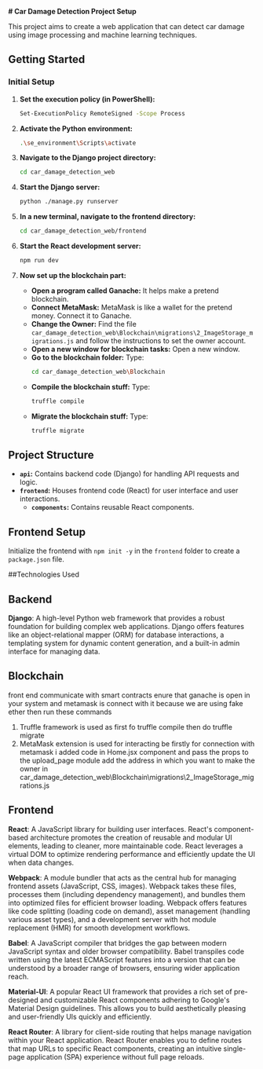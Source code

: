  **# Car Damage Detection Project Setup**

This project aims to create a web application that can detect car damage using image processing and machine learning techniques.

## Getting Started

### Initial Setup

1. **Set the execution policy (in PowerShell):**

   ```bash
   Set-ExecutionPolicy RemoteSigned -Scope Process
   ```

2. **Activate the Python environment:**

   ```bash
   .\se_environment\Scripts\activate
   ```

3. **Navigate to the Django project directory:**

   ```bash
   cd car_damage_detection_web
   ```

4. **Start the Django server:**

   ```bash
   python ./manage.py runserver
   ```

5. **In a new terminal, navigate to the frontend directory:**

   ```bash
   cd car_damage_detection_web/frontend
   ```

6. **Start the React development server:**

   ```bash
   npm run dev
   ```
7. **Now set up the blockchain part:**
    - **Open a program called Ganache:** It helps make a pretend blockchain.
    - **Connect MetaMask:** MetaMask is like a wallet for the pretend money. Connect it to Ganache.
    - **Change the Owner:** Find the file `car_damage_detection_web\Blockchain\migrations\2_ImageStorage_migrations.js` and follow the instructions to set the owner account.
    - **Open a new window for blockchain tasks:** Open a new window.
    - **Go to the blockchain folder:** Type:
      ```bash
      cd car_damage_detection_web\Blockchain
      ```
    - **Compile the blockchain stuff:** Type:
      ```bash
      truffle compile
      ```
    - **Migrate the blockchain stuff:** Type:
      ```bash
      truffle migrate
      ```


## Project Structure

- **`api`:** Contains backend code (Django) for handling API requests and logic.
- **`frontend`:** Houses frontend code (React) for user interface and user interactions.
    - **`components`:** Contains reusable React components.

## Frontend Setup

Initialize the frontend with `npm init -y` in the `frontend` folder to create a `package.json` file.

##Technologies Used
## Backend

**Django**: A high-level Python web framework that provides a robust foundation for building complex web applications. Django offers features like an object-relational mapper (ORM) for database interactions, a templating system for dynamic content generation, and a built-in admin interface for managing data.


## Blockchain
front end communicate with smart contracts
enure that ganache is open in your system and metamask is connect with it because we are using fake ether
then run these commands

1. Truffle framework is used as first fo truffle compile 
then do truffle migrate
2. MetaMask extension is used for interacting be 
firstly for connection with metamask i added code in Home.jsx component
and pass the props to the upload_page module
add the address in which you want to make the owner
in car_damage_detection_web\Blockchain\migrations\2_ImageStorage_migrations.js


## Frontend


**React**: A JavaScript library for building user interfaces. React's component-based architecture promotes the creation of reusable and modular UI elements, leading to cleaner, more maintainable code. React leverages a virtual DOM to optimize rendering performance and efficiently update the UI when data changes.

**Webpack**: A module bundler that acts as the central hub for managing frontend assets (JavaScript, CSS, images). Webpack takes these files, processes them (including dependency management), and bundles them into optimized files for efficient browser loading. Webpack offers features like code splitting (loading code on demand), asset management (handling various asset types), and a development server with hot module replacement (HMR) for smooth development workflows.

**Babel**: A JavaScript compiler that bridges the gap between modern JavaScript syntax and older browser compatibility. Babel transpiles code written using the latest ECMAScript features into a version that can be understood by a broader range of browsers, ensuring wider application reach.

**Material-UI**: A popular React UI framework that provides a rich set of pre-designed and customizable React components adhering to Google's Material Design guidelines. This allows you to build aesthetically pleasing and user-friendly UIs quickly and efficiently.

**React Router**: A library for client-side routing that helps manage navigation within your React application. React Router enables you to define routes that map URLs to specific React components, creating an intuitive single-page application (SPA) experience without full page reloads.

